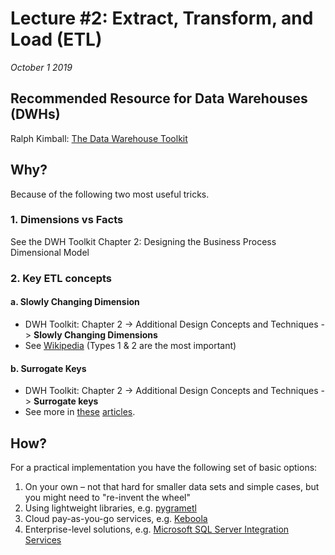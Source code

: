 # Lecture #2: Extract, Transform, and Load (ETL)

_October 1 2019_


## Recommended Resource for Data Warehouses (DWHs)

Ralph Kimball: [The Data Warehouse Toolkit](http://www.kimballgroup.com/data-warehouse-business-intelligence-resources/books/)

## Why? 

Because of the following two most useful tricks.

### 1. Dimensions vs Facts

See the DWH Toolkit Chapter 2: Designing the Business Process Dimensional Model

### 2. Key ETL concepts

#### a. Slowly Changing Dimension

* DWH Toolkit: Chapter 2 -> Additional Design Concepts and Techniques -> **Slowly Changing Dimensions**
* See [Wikipedia](https://en.wikipedia.org/wiki/Slowly_changing_dimension) (Types 1 & 2 are the most important)

#### b. Surrogate Keys

* DWH Toolkit: Chapter 2 -> Additional Design Concepts and Techniques -> **Surrogate keys**
* See more in [these](https://www.kimballgroup.com/1998/05/surrogate-keys/) [articles](http://dwgeek.com/data-warehouse-surrogate-key-design-advantages-disadvantages.html/).
    
## How?

For a practical implementation you have the following set of basic options:

1. On your own – not that hard for smaller data sets and simple cases, but you might need to "re-invent the wheel"
2. Using lightweight libraries, e.g. [pygrametl](http://chrthomsen.github.io/pygrametl/)
3. Cloud pay-as-you-go services, e.g. [Keboola](https://www.keboola.com/)
4. Enterprise-level solutions, e.g. [Microsoft SQL Server Integration Services](https://en.wikipedia.org/wiki/SQL_Server_Integration_Services)
